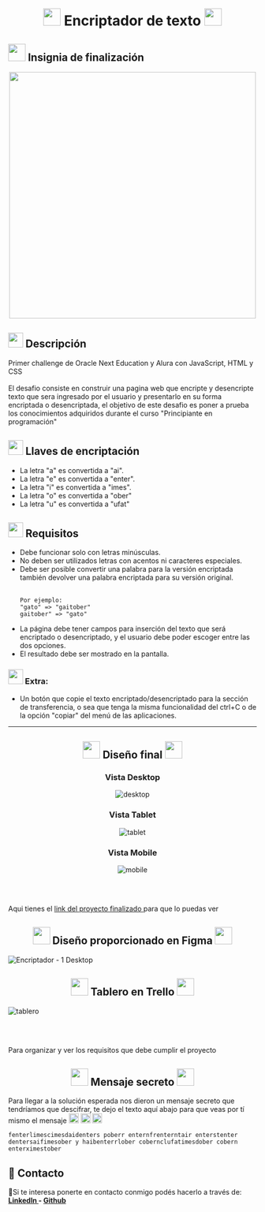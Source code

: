 <h1 align="center">
    <img src="https://emojipedia-us.s3.amazonaws.com/source/microsoft-teams/337/locked-with-key_1f510.png" width="35">
    Encriptador de texto
    <img src="https://emojipedia-us.s3.amazonaws.com/source/microsoft-teams/337/locked-with-key_1f510.png" width="35">
</h1>

<h2>
    <img src="https://emojipedia-us.s3.amazonaws.com/source/microsoft-teams/337/man-student-light-skin-tone_1f468-1f3fb-200d-1f393.png" width="35">
    Insignia de finalización
</h2>
<div align="center">
    <img src="https://cdn.discordapp.com/attachments/963137601152364554/1005561025308930188/cms_files_10224_1659462746Badge_Sharer_Alura_ChallengeOracleONE_2000x2000_V3.png" width="500">
</div>

<h2>
<img src="https://emojipedia-us.s3.amazonaws.com/source/microsoft-teams/337/rocket_1f680.png" width="30">
    Descripción
</h2>

<p>
    Primer challenge de Oracle Next Education y Alura con JavaScript, HTML y CSS <br><br>
    El desafio consiste en construir una pagina web que encripte y desencripte texto que sera ingresado por el usuario y presentarlo en su forma encriptada o desencriptada, el objetivo de este desafio es poner a prueba los conocimientos adquiridos durante el curso "Principiante en programación"
</p>

<h2>
<img src="https://emojipedia-us.s3.amazonaws.com/source/microsoft-teams/337/old-key_1f5dd-fe0f.png" width="30">
    Llaves de encriptación
</h2>
<ul>
    <li>La letra "a" es convertida a "ai".</li>
    <li>La letra "e" es convertida a "enter".</li>
    <li>La letra "i" es convertida a "imes".</li>
    <li>La letra "o" es convertida a "ober"</li>
    <li>La letra "u" es convertida a "ufat"</li>
</ul>

<h2>
<img src="https://emojipedia-us.s3.amazonaws.com/source/microsoft-teams/337/vertical-traffic-light_1f6a6.png" width="30">
    Requisitos
</h2>
<ul>
    <li>Debe funcionar solo con letras minúsculas.</li>
    <li>No deben ser utilizados letras con acentos ni caracteres especiales.</li>
    <li>Debe ser posible convertir una palabra para la versión encriptada también devolver una palabra encriptada para su versión original.</li><br>

    Por ejemplo:
    "gato" => "gaitober"
    gaitober" => "gato"

<li>La página debe tener campos para inserción del texto que será encriptado o desencriptado, y el usuario debe poder escoger entre las dos opciones.</li>
    <li>El resultado debe ser mostrado en la pantalla.</li>
</ul>

<h3>
    <img src="https://emojipedia-us.s3.amazonaws.com/source/microsoft-teams/337/sparkles_2728.png" width="30">
    Extra:
</h3>

<ul>
    <li>Un botón que copie el texto encriptado/desencriptado para la sección de transferencia, o sea que tenga la misma funcionalidad del ctrl+C o de la opción "copiar" del menú de las aplicaciones.</li>
</ul>

<hr>

<h2 align="center">
    <img src="https://emojipedia-us.s3.amazonaws.com/source/microsoft-teams/337/party-popper_1f389.png" width="35">
    Diseño final
    <img src="https://emojipedia-us.s3.amazonaws.com/source/microsoft-teams/337/party-popper_1f389.png" width="35">
</h2>

<div align="center">

 ### Vista Desktop
 
  ![desktop](https://user-images.githubusercontent.com/99567012/209241554-5d4ead24-d228-4e0f-aa93-cf7881a7a345.jpeg)
  
 ### Vista Tablet

![tablet](https://user-images.githubusercontent.com/99567012/209241580-f1ae610f-0d1b-4246-9cff-b98be2bc9628.jpeg)

 ### Vista Mobile
 
![mobile](https://user-images.githubusercontent.com/99567012/209241576-948f9bb9-ae8b-41ce-ab1c-a17face3495c.jpeg)


  
</div>

<br><br>
<p>
    Aqui tienes el 
    <a href="https://mariquenaallosa.github.io/ONE-Encriptador/">
        link del proyecto finalizado
    </a>
    para que lo puedas ver
</p>

<h2 align="center">
    <img src="https://emojipedia-us.s3.amazonaws.com/source/microsoft-teams/337/fire_1f525.png" width="35">
    Diseño proporcionado en Figma
    <img src="https://emojipedia-us.s3.amazonaws.com/source/microsoft-teams/337/fire_1f525.png" width="35">
</h2>

![Encriptador - 1 Desktop](https://user-images.githubusercontent.com/99567012/209242457-840c376d-b70a-4062-b429-0e7abc59a740.jpg)


<h2 align="center">
    <img src="https://emojipedia-us.s3.amazonaws.com/source/microsoft-teams/337/books_1f4da.png" width="35">
    Tablero en Trello
    <img src="https://emojipedia-us.s3.amazonaws.com/source/microsoft-teams/337/books_1f4da.png" width="35">
</h2>

![tablero](https://user-images.githubusercontent.com/99567012/209242642-5ee74a14-a5b1-4b1f-8ea4-1ce6bd0ca5f4.jpeg)

<br><br>

<p>
    Para organizar y ver los requisitos que debe cumplir el proyecto
</p>


<h2 align="center">
<img src="https://emojipedia-us.s3.amazonaws.com/source/skype/289/envelope_2709-fe0f.png" width="35">
    Mensaje secreto
<img src="https://emojipedia-us.s3.amazonaws.com/source/skype/289/envelope_2709-fe0f.png" width="35">
</h2>
<p>
    Para llegar a la solución esperada nos dieron un mensaje secreto que tendríamos que descifrar, te dejo el texto aquí abajo para que veas por tí mismo el mensaje <img src="https://camo.githubusercontent.com/d8a298a9418a4fc4ae9acad30caf94fafbf34e864be73ecb4dc6a8b13f73b4b4/68747470733a2f2f656d6f6a6970656469612d75732e73332e616d617a6f6e6177732e636f6d2f736f757263652f6d6963726f736f66742d7465616d732f3333372f6261636b68616e642d696e6465782d706f696e74696e672d646f776e5f6c696768742d736b696e2d746f6e655f31663434372d31663366625f31663366622e706e67" width="20">
    <img src="https://camo.githubusercontent.com/d8a298a9418a4fc4ae9acad30caf94fafbf34e864be73ecb4dc6a8b13f73b4b4/68747470733a2f2f656d6f6a6970656469612d75732e73332e616d617a6f6e6177732e636f6d2f736f757263652f6d6963726f736f66742d7465616d732f3333372f6261636b68616e642d696e6465782d706f696e74696e672d646f776e5f6c696768742d736b696e2d746f6e655f31663434372d31663366625f31663366622e706e67" width="20">
    <img src="https://camo.githubusercontent.com/d8a298a9418a4fc4ae9acad30caf94fafbf34e864be73ecb4dc6a8b13f73b4b4/68747470733a2f2f656d6f6a6970656469612d75732e73332e616d617a6f6e6177732e636f6d2f736f757263652f6d6963726f736f66742d7465616d732f3333372f6261636b68616e642d696e6465782d706f696e74696e672d646f776e5f6c696768742d736b696e2d746f6e655f31663434372d31663366625f31663366622e706e67" width="20">
</p>
<p>

    fenterlimescimesdaidenters poberr enternfrenterntair enterstenter
    dentersaifimesober y haibenterrlober cobernclufatimesdober cobern
    enterximestober

</p>

## 📩 Contacto
🙋Si te interesa ponerte en contacto conmigo podés hacerlo a través de:
**[LinkedIn ](https://www.linkedin.com/in/mariquenaallosa/) - [Github ](https://github.com/mariquenaallosa)**
